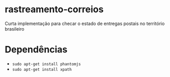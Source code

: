 # rastreamento-correios
Curta implementação para checar o estado de entregas postais no território brasileiro

# Dependências

- `sudo apt-get install phantomjs`  
- `sudo apt-get install xpath`
